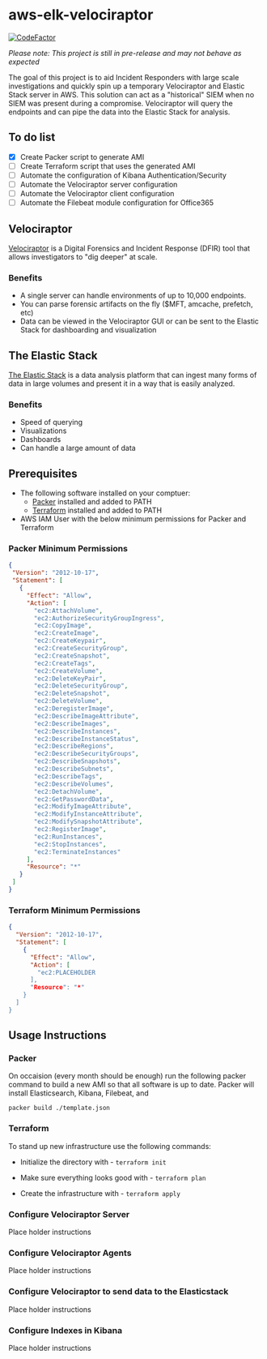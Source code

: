 # aws-elk-velociraptor

[![CodeFactor](https://www.codefactor.io/repository/github/iancweston/aws-elk-velociraptor/badge)](https://www.codefactor.io/repository/github/iancweston/aws-elk-velociraptor)

*Please note: This project is still in pre-release and may not behave as expected*

The goal of this project is to aid Incident Responders with large scale investigations and quickly spin up a temporary Velociraptor and Elastic Stack server in AWS. This solution can act as a "historical" SIEM when no SIEM was present during a compromise. Velociraptor will query the endpoints and can pipe the data into the Elastic Stack for analysis.

## To do list
- [x] Create Packer script to generate AMI
- [ ] Create Terraform script that uses the generated AMI
- [ ] Automate the configuration of Kibana Authentication/Security
- [ ] Automate the Velociraptor server configuration
- [ ] Automate the Velociraptor client configuration
- [ ] Automate the Filebeat module configuration for Office365

## Velociraptor
[Velociraptor](https://www.velocidex.com/) is a Digital Forensics and Incident Response (DFIR) tool that allows investigators to "dig deeper" at scale. 
### Benefits
* A single server can handle environments of up to 10,000 endpoints.
* You can parse forensic artifacts on the fly ($MFT, amcache, prefetch, etc)
* Data can be viewed in the Velociraptor GUI or can be sent to the Elastic Stack for dashboarding and visualization

## The Elastic Stack 
[The Elastic Stack](https://www.elastic.co/elastic-stack?ultron=[EL]-[B]-[Stack]-[Trials]-[AMER]-[US-C]-Exact&gambit=Elasticsearch-ELK&blade=adwords-s&thor=elastic%20stack&gclid=EAIaIQobChMIhPmZjq6_6gIVAuDICh00QwikEAAYASAAEgKaw_D_BwE) is a data analysis platform that can ingest many forms of data in large volumes and present it in a way that is easily analyzed.

### Benefits
* Speed of querying
* Visualizations
* Dashboards
* Can handle a large amount of data

## Prerequisites
* The following software installed on your comptuer:
  * [Packer](https://www.packer.io/downloads) installed and added to PATH
  * [Terraform](https://www.terraform.io/downloads.html) installed and added to PATH
 * AWS IAM User with the below minimum permissions for Packer and Terraform

 ### Packer Minimum Permissions
 ```json
{
  "Version": "2012-10-17",
  "Statement": [
    {
      "Effect": "Allow",
      "Action": [
        "ec2:AttachVolume",
        "ec2:AuthorizeSecurityGroupIngress",
        "ec2:CopyImage",
        "ec2:CreateImage",
        "ec2:CreateKeypair",
        "ec2:CreateSecurityGroup",
        "ec2:CreateSnapshot",
        "ec2:CreateTags",
        "ec2:CreateVolume",
        "ec2:DeleteKeyPair",
        "ec2:DeleteSecurityGroup",
        "ec2:DeleteSnapshot",
        "ec2:DeleteVolume",
        "ec2:DeregisterImage",
        "ec2:DescribeImageAttribute",
        "ec2:DescribeImages",
        "ec2:DescribeInstances",
        "ec2:DescribeInstanceStatus",
        "ec2:DescribeRegions",
        "ec2:DescribeSecurityGroups",
        "ec2:DescribeSnapshots",
        "ec2:DescribeSubnets",
        "ec2:DescribeTags",
        "ec2:DescribeVolumes",
        "ec2:DetachVolume",
        "ec2:GetPasswordData",
        "ec2:ModifyImageAttribute",
        "ec2:ModifyInstanceAttribute",
        "ec2:ModifySnapshotAttribute",
        "ec2:RegisterImage",
        "ec2:RunInstances",
        "ec2:StopInstances",
        "ec2:TerminateInstances"
      ],
      "Resource": "*"
    }
  ]
}
```

### Terraform Minimum Permissions
```json
{
  "Version": "2012-10-17",
  "Statement": [
    {
      "Effect": "Allow",
      "Action": [
        "ec2:PLACEHOLDER
      ],
      "Resource": "*"
    }
  ]
}
```
## Usage Instructions
### Packer
On occaision (every month should be enough) run the following packer command to build a new AMI so that all software is up to date. Packer will install Elasticsearch, Kibana, Filebeat, and 

`packer build ./template.json`

### Terraform
To stand up new infrastructure use the following commands:

* Initialize the directory with - `terraform init` 

* Make sure everything looks good with - `terraform plan`

* Create the infrastructure with - `terraform apply`

### Configure Velociraptor Server
Place holder instructions

### Configure Velociraptor Agents
Place holder instructions

### Configure Velociraptor to send data to the Elasticstack
Place holder instructions

### Configure Indexes in Kibana
Place holder instructions
